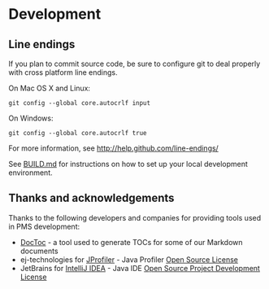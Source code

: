 # Development

## Line endings

If you plan to commit source code, be sure to configure git to deal properly with
cross platform line endings.

On Mac OS X and Linux:

    git config --global core.autocrlf input

On Windows:

    git config --global core.autocrlf true

For more information, see http://help.github.com/line-endings/

See [BUILD.md](https://github.com/ps3mediaserver/ps3mediaserver/blob/master/BUILD.md)
for instructions on how to set up your local development environment.

## Thanks and acknowledgements

Thanks to the following developers and companies for providing tools used in PMS development:

* [DocToc](https://github.com/thlorenz/doctoc) - a tool used to generate TOCs for some of our Markdown documents
* ej-technologies for [JProfiler](http://www.ej-technologies.com/products/jprofiler/overview.html) - Java Profiler [Open Source License](http://www.ej-technologies.com/buy/jprofiler/openSource/enter)
* JetBrains for [IntelliJ IDEA](https://www.jetbrains.com/idea/) - Java IDE [Open Source Project Development License](https://www.jetbrains.com/idea/opensource/license.html)
